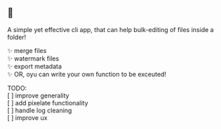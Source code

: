 ## 📂

A simple yet effective cli app, that can help bulk-editing of files inside a folder!

✨ merge files \
✨ watermark files \
✨ export metadata \
✨ OR, oyu can write your own function to be exceuted! 

TODO: \
[ ] improve generality \
[ ] add pixelate functionality \
[ ] handle log cleaning \
[ ] improve ux 
